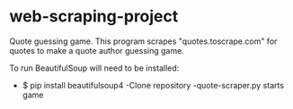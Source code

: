 # web-scraping-project
Quote guessing game. This program scrapes "quotes.toscrape.com" for quotes to make a quote author guessing game.

To run BeautifulSoup will need to be installed:
- $ pip install beautifulsoup4 
-Clone repository
-quote-scraper.py starts game
